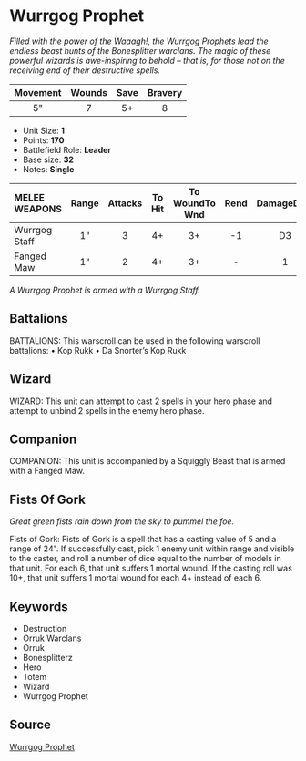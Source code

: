 # Wurrgog Prophet

_Filled with the power of the Waaagh!, the Wurrgog Prophets lead the endless beast hunts of the Bonesplitter warclans. The magic of these powerful wizards is awe-inspiring to behold – that is, for those not on the receiving end of their destructive spells._


| Movement | Wounds | Save | Bravery |
|:--------:|:------:|:----:|:-------:|
| 5" | 7 | 5+ | 8 |

* Unit Size: **1**
* Points: **170**
* Battlefield Role: **Leader**
* Base size: **32**
* Notes: **Single**

| MELEE WEAPONS | Range | Attacks | To Hit | To WoundTo Wnd | Rend | DamageDmg |
|:---|:--:|:--:|:--:|:--:|:--:|:--:|
| Wurrgog Staff | 1" | 3 | 4+ | 3+ | -1 | D3 |
| Fanged Maw | 1" | 2 | 4+ | 3+ | - | 1 |


_A Wurrgog Prophet is armed with a Wurrgog Staff._

## Battalions

BATTALIONS: This warscroll can be used in the following warscroll battalions: • Kop Rukk • Da Snorter’s Kop Rukk

## Wizard

WIZARD: This unit can attempt to cast 2 spells in your hero phase and attempt to unbind 2 spells in the enemy hero phase.

## Companion

COMPANION: This unit is accompanied by a Squiggly Beast that is armed with a Fanged Maw.

## Fists Of Gork

_Great green fists rain down from the sky to pummel the foe._

Fists of Gork: Fists of Gork is a spell that has a casting value of 5 and a range of 24". If successfully cast, pick 1 enemy unit within range and visible to the caster, and roll a number of dice equal to the number of models in that unit. For each 6, that unit suffers 1 mortal wound. If the casting roll was 10+, that unit suffers 1 mortal wound for each 4+ instead of each 6.

## Keywords

* Destruction
* Orruk Warclans
* Orruk
* Bonesplitterz
* Hero
* Totem
* Wizard
* Wurrgog Prophet


## Source

[Wurrgog Prophet](https://wahapedia.ru/aos3/factions/orruk-warclans/Wurrgog-Prophet)
